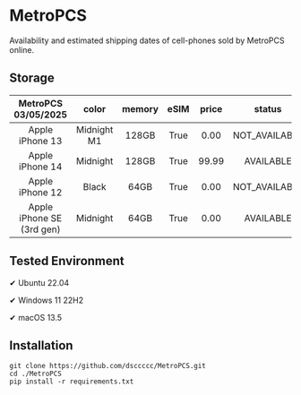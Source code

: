 # MetroPCS
Availability and estimated shipping dates of cell-phones sold by MetroPCS online.
## Storage
|MetroPCS 03/05/2025|color|memory|eSIM|price|status|shipping from|shipping to|
|:--:|:--:|:--:|:--:|:--:|:--:|:--:|:--:|
|Apple iPhone 13|Midnight M1|128GB|True|0.00|NOT_AVAILABLE|03/12/2025|03/18/2025|
|Apple iPhone 14|Midnight|128GB|True|99.99|AVAILABLE|03/05/2025|03/10/2025|
|Apple iPhone 12|Black|64GB|True|0.00|NOT_AVAILABLE|03/12/2025|03/18/2025|
|Apple iPhone SE (3rd gen)|Midnight|64GB|True|0.00|AVAILABLE|03/05/2025|03/10/2025|

## Tested Environment
✔ Ubuntu 22.04

✔ Windows 11 22H2

✔ macOS 13.5
## Installation
```
git clone https://github.com/dsccccc/MetroPCS.git
cd ./MetroPCS
pip install -r requirements.txt
```
